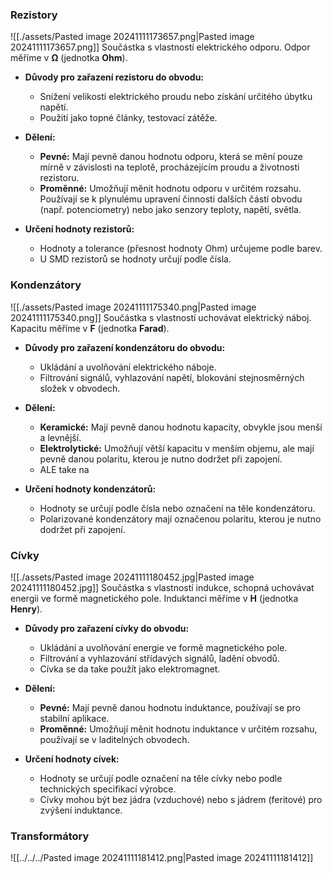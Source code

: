 ### Rezistory
![[./assets/Pasted image 20241111173657.png|Pasted image 20241111173657.png]]
Součástka s vlastností elektrického odporu. Odpor měříme v **Ω** (jednotka **Ohm**).

- **Důvody pro zařazení rezistoru do obvodu:**
  - Snížení velikosti elektrického proudu nebo získání určitého úbytku napětí.
  - Použití jako topné články, testovací zátěže.

- **Dělení:**
  - **Pevné:** Mají pevně danou hodnotu odporu, která se mění pouze mírně v závislosti na teplotě, procházejícím proudu a životnosti rezistoru.
  - **Proměnné:** Umožňují měnit hodnotu odporu v určitém rozsahu. Používají se k plynulému upravení činnosti dalších částí obvodu (např. potenciometry) nebo jako senzory teploty, napětí, světla.

- **Určení hodnoty rezistorů:**
  - Hodnoty a tolerance (přesnost hodnoty Ohm) určujeme podle barev.
  - U SMD rezistorů se hodnoty určují podle čísla.

### Kondenzátory
![[./assets/Pasted image 20241111175340.png|Pasted image 20241111175340.png]]
Součástka s vlastností uchovávat elektrický náboj. Kapacitu měříme v **F** (jednotka **Farad**).

- **Důvody pro zařazení kondenzátoru do obvodu:**
  - Ukládání a uvolňování elektrického náboje.
  - Filtrování signálů, vyhlazování napětí, blokování stejnosměrných složek v obvodech.

- **Dělení:** 
	- **Keramické:** Mají pevně danou hodnotu kapacity, obvykle jsou menší a levnější. 
	- **Elektrolytické:** Umožňují větší kapacitu v menším objemu, ale mají pevně danou polaritu, kterou je nutno dodržet při zapojení.
	- ALE take na 

- **Určení hodnoty kondenzátorů:**
  - Hodnoty se určují podle čísla nebo označení na těle kondenzátoru.
  - Polarizované kondenzátory mají označenou polaritu, kterou je nutno dodržet při zapojení.
  
### Cívky 
![[./assets/Pasted image 20241111180452.jpg|Pasted image 20241111180452.jpg]]
Součástka s vlastností indukce, schopná uchovávat energii ve formě magnetického pole. Induktanci měříme v **H** (jednotka **Henry**). 

- **Důvody pro zařazení cívky do obvodu:** 
	- Ukládání a uvolňování energie ve formě magnetického pole. 
	- Filtrování a vyhlazování střídavých signálů, ladění obvodů.
	- Cívka se da take použít jako elektromagnet.
	
- **Dělení:** 
	- **Pevné:** Mají pevně danou hodnotu induktance, používají se pro stabilní aplikace. 
	- **Proměnné:** Umožňují měnit hodnotu induktance v určitém rozsahu, používají se v laditelných obvodech. 
	
- **Určení hodnoty cívek:** 
	- Hodnoty se určují podle označení na těle cívky nebo podle technických specifikací výrobce. 
	- Cívky mohou být bez jádra (vzduchové) nebo s jádrem (feritové) pro zvýšení induktance.

### Transformátory
![[../../../Pasted image 20241111181412.png|Pasted image 20241111181412]]
